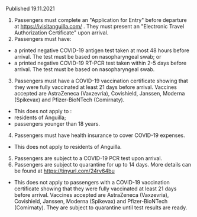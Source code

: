Published 19.11.2021
1. Passengers must complete an "Application for Entry" before departure at <a href="https://ivisitanguilla.com/">https://ivisitanguilla.com/</a> . They must present an "Electronic Travel Authorization Certificate" upon arrival.
2. Passengers must have:
- a printed negative COVID-19 antigen test taken at most 48 hours before arrival. The test must be based on nasopharyngeal swab; or
- a printed negative COVID-19 RT-PCR test taken within 2-5 days before arrival. The test must be based on nasopharyngeal swab.
3. Passengers must have a COVID-19 vaccination certificate showing that they were fully vaccinated at least 21 days before arrival. Vaccines accepted are AstraZeneca (Vaxzevria), Covishield, Janssen, Moderna (Spikevax) and Pfizer-BioNTech (Comirnaty).
- This does not apply to :
- residents of Anguilla;
- passengers younger than 18 years.
4. Passengers must have health insurance to cover COVID-19 expenses.
- This does not apply to residents of Anguilla.
5. Passengers are subject to a COVID-19 PCR test upon arrival.
6. Passengers are subject to quarantine for up to 14 days. More details can be found at <a href="https://tinyurl.com/24rv64bu">https://tinyurl.com/24rv64bu</a>
- This does not apply to passengers with a COVID-19 vaccination certificate showing that they were fully vaccinated at least 21 days before arrival. Vaccines accepted are AstraZeneca (Vaxzevria), Covishield, Janssen, Moderna (Spikevax) and Pfizer-BioNTech (Comirnaty). They are subject to quarantine until test results are ready.
